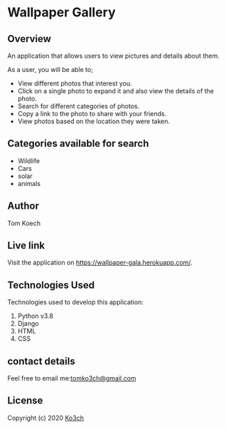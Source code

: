 # Wallpaper Gallery

## Overview
An application that allows users to view pictures and details about them.

As a user, you will be able to;
- View different photos that interest you.
- Click on a single photo to expand it and also view the details of the photo.
- Search for different categories of photos.
- Copy a link to the photo to share with your friends.
- View photos based on the location they were taken.

## Categories available for search

- Wildlife
- Cars
- solar
- animals

## Author
Tom Koech

## Live link
Visit the application on https://wallpaper-gala.herokuapp.com/.

## Technologies Used
Technologies used to develop this application:

1. Python v3.8
2. Django
4. HTML 
5. CSS

## contact details

Feel free to email me:[tomko3ch@gmail.com](mailto:tomko3ch@gmail.com)

## License

Copyright (c) 2020 [Ko3ch](https://github.com/Ko3ch)